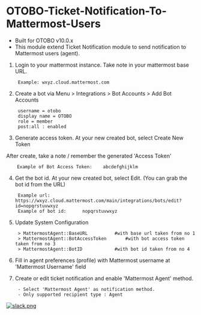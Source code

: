 # OTOBO-Ticket-Notification-To-Mattermost-Users
- Built for OTOBO v10.0.x
- This module extend Ticket Notification module to send notification to Mattermost users (agent).
  
  
1. Login to your mattermost instance. Take note in your mattermost base URL.
  
		Example: wxyz.cloud.mattermost.com
  
  
2. Create a bot via Menu > Integrations > Bot Accounts > Add Bot Accounts
  
		username = otobo
		display name = OTOBO
		role = member
		post:all : enabled
  
  
3. Generate access token. At your new created bot, select Create New Token
  
After create, take a note / remember the generated 'Access Token' 
  
		Example of Bot Access Token: 	abcdefghijklm
  
  
4. Get the bot id. At your new created bot, select Edit. (You can grab the bot id from the URL)
  
		Example url: https://wxyz.cloud.mattermost.com/main/integrations/bots/edit?id=nopqrstuvwxyz
		Example of bot id: 		nopqrstuvwxyz
  
  
5. Update System Configuration 
	
		> MattermostAgent::BaseURL			#with base url taken from no 1  
		> MattermostAgent::BotAccessToken		#with bot access token taken from no 3  
		> MattermostAgent::BotID			#with bot id taken from no 4  


6. Fill in agent preferences (profile) with Mattermost username at 'Mattermost Username' field


7. Create or edit ticket notification and enable 'Mattermost Agent' method.

		- Select 'Mattermost Agent' as notification method.  
		- Only supported recipient type : Agent  

[![slack.png](https://i.postimg.cc/63TG456r/slack.png)](https://postimg.cc/TLMPZxD1)
